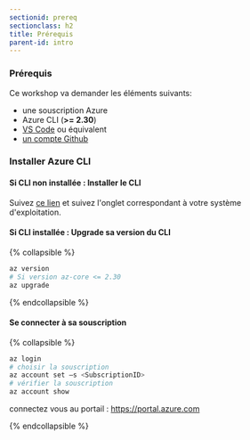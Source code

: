 ```yaml
---
sectionid: prereq
sectionclass: h2
title: Prérequis
parent-id: intro
---
```


### Prérequis

Ce workshop va demander les éléments suivants:

- une souscription Azure
- Azure CLI (**>= 2.30**)
- [VS Code](https://code.visualstudio.com/) ou équivalent
- [un compte Github](https://github.com/join)

### Installer Azure CLI

#### Si CLI non installée : Installer le CLI

Suivez [ce lien](https://docs.microsoft.com/fr-fr/cli/azure/install-azure-cli) et suivez l'onglet correspondant à votre système d'exploitation.

#### Si CLI installée : Upgrade sa version du CLI

{% collapsible %}

```bash
az version
# Si version az-core <= 2.30
az upgrade
```

{% endcollapsible %}

#### Se connecter à sa souscription

{% collapsible %}

```bash
az login
# choisir la souscription 
az account set –s <SubscriptionID> 
# vérifier la souscription
az account show
```

connectez vous au portail : <https://portal.azure.com>

{% endcollapsible %}

